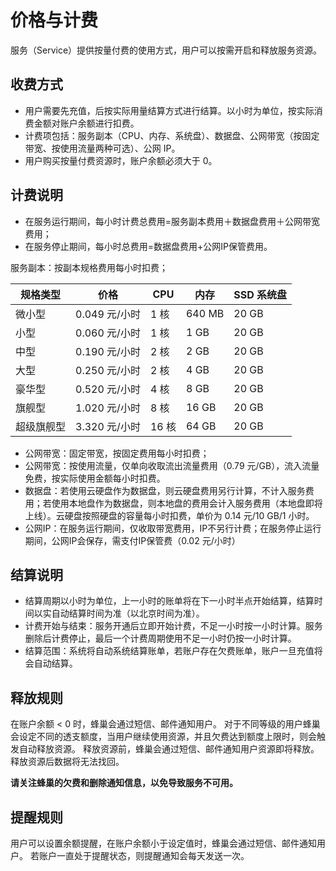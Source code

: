 # 价格与计费

服务（Service）提供按量付费的使用方式，用户可以按需开启和释放服务资源。

## 收费方式

* 用户需要先充值，后按实际用量结算方式进行结算。以小时为单位，按实际消费金额对账户余额进行扣费。
* 计费项包括：服务副本（CPU、内存、系统盘）、数据盘、公网带宽（按固定带宽、按使用流量两种可选）、公网 IP。
* 用户购买按量付费资源时，账户余额必须大于 0。

## 计费说明

* 在服务运行期间，每小时计费总费用=服务副本费用＋数据盘费用＋公网带宽费用；
* 在服务停止期间，每小时总费用=数据盘费用+公网IP保管费用。

服务副本：按副本规格费用每小时扣费；

| **规格类型** |    **价格**   | **CPU** | **内存** | **SSD 系统盘** |
|--------------|---------------|---------|----------|----------------|
| 微小型       | 0.049 元/小时 | 1 核    | 640 MB   | 20 GB          |
| 小型         | 0.060 元/小时 | 1 核    | 1 GB     | 20 GB          |
| 中型         | 0.190 元/小时 | 2 核    | 2 GB     | 20 GB          |
| 大型         | 0.250 元/小时 | 2 核    | 4 GB     | 20 GB          |
| 豪华型       | 0.520 元/小时 | 4 核    | 8 GB     | 20 GB          |
| 旗舰型       | 1.020 元/小时 | 8 核    | 16 GB    | 20 GB          |
| 超级旗舰型   | 3.320 元/小时 | 16 核   | 64 GB    | 20 GB          |

* 公网带宽：固定带宽，按固定费用每小时扣费；
* 公网带宽：按使用流量，仅单向收取流出流量费用（0.79 元/GB），流入流量免费，按实际使用金额每小时扣费。
* 数据盘：若使用云硬盘作为数据盘，则云硬盘费用另行计算，不计入服务费用；若使用本地盘作为数据盘，则本地盘的费用会计入服务费用（本地盘即将上线）。云硬盘按照硬盘的容量每小时扣费，单价为 0.14 元/10 GB/1 小时。
* 公网IP：在服务运行期间，仅收取带宽费用，IP不另行计费；在服务停止运行期间，公网IP会保存，需支付IP保管费（0.02 元/小时）

## 结算说明

* 结算周期以小时为单位，上一小时的账单将在下一小时半点开始结算，结算时间以实自动结算时间为准（以北京时间为准）。
* 计费开始与结束：服务开通后立即开始计费，不足一小时按一小时计算。服务删除后计费停止，最后一个计费周期使用不足一小时仍按一小时计算。
* 结算范围：系统将自动系统结算账单，若账户存在欠费账单，账户一旦充值将会自动结算。

## 释放规则

在账户余额 < 0 时，蜂巢会通过短信、邮件通知用户。 对于不同等级的用户蜂巢会设定不同的透支额度，当用户继续使用资源，并且欠费达到额度上限时，则会触发自动释放资源。 释放资源前，蜂巢会通过短信、邮件通知用户资源即将释放。释放资源后数据将无法找回。

**请关注蜂巢的欠费和删除通知信息，以免导致服务不可用。**

## 提醒规则

用户可以设置余额提醒，在账户余额小于设定值时，蜂巢会通过短信、邮件通知用户。 若账户一直处于提醒状态，则提醒通知会每天发送一次。